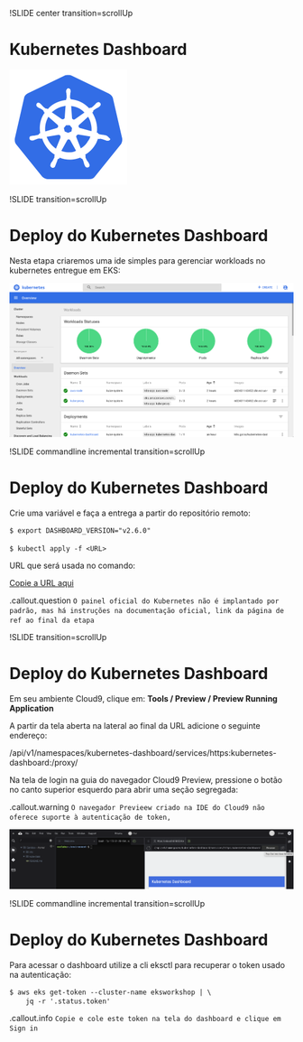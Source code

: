 !SLIDE center transition=scrollUp

# Kubernetes Dashboard

![eks](images/kubernetes.png)

!SLIDE transition=scrollUp

# Deploy do Kubernetes Dashboard

Nesta etapa criaremos uma ide simples para gerenciar workloads no kubernetes entregue em EKS:

![eks](images/dashboard.png)

!SLIDE commandline incremental transition=scrollUp

# Deploy do Kubernetes Dashboard

Crie uma variável e faça a entrega a partir do repositório remoto:

	$ export DASHBOARD_VERSION="v2.6.0"

	$ kubectl apply -f <URL>
	
URL que será usada no comando:

[Copie a URL aqui](https://raw.githubusercontent.com/kubernetes/dashboard/${DASHBOARD_VERSION}/aio/deploy/recommended.yaml)

.callout.question `O painel oficial do Kubernetes não é implantado por padrão, mas há instruções na documentação oficial, link da página de ref ao final da etapa`

!SLIDE transition=scrollUp

# Deploy do Kubernetes Dashboard

Em seu ambiente Cloud9, clique em: **Tools / Preview / Preview Running Application**

A partir da tela aberta na lateral ao final da URL adicione o seguinte endereço:

/api/v1/namespaces/kubernetes-dashboard/services/https:kubernetes-dashboard:/proxy/

Na tela de login na guia do navegador Cloud9 Preview, pressione o botão no canto superior esquerdo para abrir uma seção segregada:

.callout.warning `O navegador Previeew criado na IDE do Cloud9 não oferece suporte à autenticação de token,`

![eks](images/cloud9_browser.png)

!SLIDE commandline incremental transition=scrollUp

# Deploy do Kubernetes Dashboard

Para acessar o dashboard utilize a cli eksctl para recuperar o token usado na autenticação:

	$ aws eks get-token --cluster-name eksworkshop | \
		jq -r '.status.token'

.callout.info `Copie e cole este token na tela do dashboard e clique em Sign in`